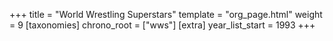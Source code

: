 +++
title = "World Wrestling Superstars"
template = "org_page.html"
weight = 9
[taxonomies]
chrono_root = ["wws"]
[extra]
year_list_start = 1993
+++
